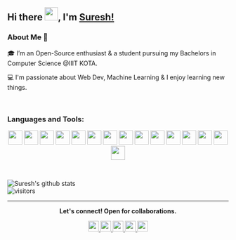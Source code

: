 ## Hi there <img src="https://raw.githubusercontent.com/MartinHeinz/MartinHeinz/master/wave.gif" width="30px">, I'm [Suresh!](https://sureshmangs.netlify.app/) 

### About Me 🚀

🎓 I’m an Open-Source enthusiast & a student pursuing my Bachelors in Computer Science @IIIT KOTA.


💻  I'm passionate about Web Dev, Machine Learning & I enjoy learning new things.

</br>

### Languages and Tools:

<p align="center">
  <img height="32" width="32" src="https://cdn.jsdelivr.net/npm/simple-icons@v3/icons/javascript.svg" />
  <img height="32" width="32" src="https://cdn.jsdelivr.net/npm/simple-icons@v3/icons/python.svg" />
  <img height="32" width="32" src="https://cdn.jsdelivr.net/npm/simple-icons@v3/icons/html5.svg" />
  <img height="32" width="32" src="https://cdn.jsdelivr.net/npm/simple-icons@v3/icons/linux.svg" />
  <img height="32" width="32" src="https://cdn.jsdelivr.net/npm/simple-icons@v3/icons/css3.svg" />
  <img height="32" width="32" src="https://cdn.jsdelivr.net/npm/simple-icons@v3/icons/postman.svg" />
  <img height="32" width="32" src="https://cdn.jsdelivr.net/npm/simple-icons@v3/icons/github.svg" />
  <img height="32" width="32" src="https://cdn.jsdelivr.net/npm/simple-icons@v3/icons/node-dot-js.svg" />
  <img height="32" width="32" src="https://cdn.jsdelivr.net/npm/simple-icons@v3/icons/react.svg" />
  <img height="32" width="32" src="https://cdn.jsdelivr.net/npm/simple-icons@v3/icons/redux.svg" />
   <img height="32" width="32" src="https://cdn.jsdelivr.net/npm/simple-icons@v3/icons/mysql.svg" />
  <img height="32" width="32" src="https://cdn.jsdelivr.net/npm/simple-icons@v3/icons/mongodb.svg" />
  <img height="32" width="32" src="https://cdn.jsdelivr.net/npm/simple-icons@v3/icons/github.svg" />
 <img height="32" width="32" src="https://cdn.jsdelivr.net/npm/simple-icons@v3/icons/cplusplus.svg" />
  <img height="32" width="32" src="https://cdn.jsdelivr.net/npm/simple-icons@v3/icons/bootstrap.svg" />
</p>

</br>

![Suresh's github stats](https://github-readme-stats.vercel.app/api?username=sureshmangs&show_icons=true&theme=radical)
<br />
![visitors](https://visitor-badge.laobi.icu/badge?page_id=sureshmangs.sureshmangs)

<hr>

<p align="center">
  <b>Let's connect! Open for collaborations.</b>

  <p align="center">
      <a href="https://www.linkedin.com/in/sureshmangs/">
        <img  width="24px"  src="https://cdn.jsdelivr.net/npm/simple-icons@v3/icons/linkedin.svg"  />
      </a>
        <a href="https://twitter.com/sureshmangs">
        <img  width="24px" src="https://cdn.jsdelivr.net/npm/simple-icons@v3/icons/twitter.svg"  />
      </a>
      <a href="https://www.instagram.com/_sure7/">
        <img  width="24px" src="https://cdn.jsdelivr.net/npm/simple-icons@v3/icons/instagram.svg"  />
      </a>
      <a href="mailto:sureshmangs1@gmail.com">
        <img  width="24px" src="https://cdn.jsdelivr.net/npm/simple-icons@v3/icons/gmail.svg"  />
      </a>
      <a href="https://stackoverflow.com/users/11398996/suresh-mangs">
        <img  width="24px" src="https://cdn.jsdelivr.net/npm/simple-icons@v3/icons/stackoverflow.svg"  />
      </a>
   </p>
 </p>

